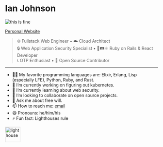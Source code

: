 # Ian Johnson

![this is fine](https://c.tenor.com/fKIG2kiLVPgAAAAM/this-is-fine-its-fine.gif)

[Personal Website](https://tacoda.dev)

> 🌐 Fullstack Web Engineer &bull; ☁️ Cloud Architect \
> 🔒 Web Application Security Specialist &bull; 💎🛤⚛️ Ruby on Rails & React Developer \
> 📞 OTP Enthusiast &bull; 📖 Open Source Contributor

---

- 👨‍💻 My favorite programming languages are: Elixir, Erlang, Lisp (especially LFE), Python, Ruby, and Rust.
- 🔭 I’m currently working on figuring out kubernetes.
- 🌱 I’m currently learning about web security.
- 👯 I’m looking to collaborate on open source projects.
- 💬 Ask me about free will.
- 📫 How to reach me: [email](mailto:tacoda@hey.com)
- 😄 Pronouns: he/him/his
- ⚡ Fun fact: Lighthouses rule

<img src="https://cdn-icons-png.flaticon.com/512/753/753890.png" alt="lighthouse" width="50px"/>
